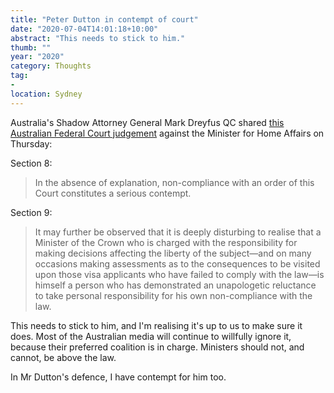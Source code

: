 ```yaml
---
title: "Peter Dutton in contempt of court"
date: "2020-07-04T14:01:18+10:00"
abstract: "This needs to stick to him."
thumb: ""
year: "2020"
category: Thoughts
tag:
- 
location: Sydney
---
```

Australia's Shadow Attorney General Mark Dreyfus QC shared [this Australian Federal Court judgement](https://www.judgments.fedcourt.gov.au/judgments/Judgments/fca/single/2020/2020fca0926) against the Minister for Home Affairs on Thursday:

Section 8: 

> In the absence of explanation, non-compliance with an order of this Court constitutes a serious contempt.

Section 9:

> It may further be observed that it is deeply disturbing to realise that a Minister of the Crown who is charged with the responsibility for making decisions affecting the liberty of the subject&mdash;and on many occasions making assessments as to the consequences to be visited upon those visa applicants who have failed to comply with the law&mdash;is himself a person who has demonstrated an unapologetic reluctance to take personal responsibility for his own non-compliance with the law.

This needs to stick to him, and I'm realising it's up to us to make sure it does. Most of the Australian media will continue to willfully ignore it, because their preferred coalition is in charge. Ministers should not, and cannot, be above the law.

In Mr Dutton's defence, I have contempt for him too.

